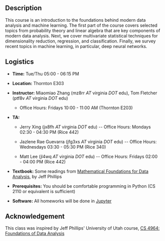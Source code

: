 ## Description

This course is an introduction to the foundations behind modern data analysis
and machine learning.  The first part of the course covers selected topics from
probability theory and linear algebra that are key components of modern data
analysis. Next, we cover multivariate statistical techniques for dimensionality
reduction, regression, and classification. Finally, we survey recent topics in
machine learning, in particular, deep neural networks.

## Logistics

* **Time:** Tue/Thu 05:00 - 06:15 PM
* **Location:** Thornton E303
* **Instructor:** Miaomiao Zhang (mz8rr *AT* virginia *DOT* edu), Tom Fletcher (ptf8v *AT* virginia *DOT* edu)
  - Office Hours: Fridays 10:00 - 11:00 AM (Thornton E203)
* **TA:** 
    - Jerry Xing (jx8fh *AT* virginia *DOT* edu)
    -- Office Hours: Mondays 02:30 - 04:30 PM (Rice 442) <br/>
  
     - Jazlene Rae Guevarra (jfg3xs *AT* virginia *DOT* edu)
     -- Office Hours: Wednesdays 03:30 - 05:30 PM (Rice 340) <br/>
  
     - Matt Lee (jl4wq *AT* virginia *DOT* edu) 
     -- Office Hours: Fridays 02:00 - 04:00 PM (Rice 442)

* **Textbook:** Some readings from [Mathematical Foundations for Data Analysis](http://www.cs.utah.edu/~jeffp/M4D/M4D.html), by Jeff Phillips
* **Prerequisites:** You should be comfortable programming in Python (CS 2110 or equivalent is sufficient)
* **Software:** All homeworks will be done in [Jupyter](https://jupyter.org)

## Acknowledgement
This class was inspired by Jeff Phillips' University of Utah course, [CS 4964: Foundations of Data Analysis](http://www.cs.utah.edu/~jeffp/teaching/FoDA.html)
